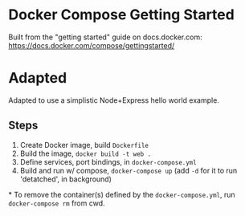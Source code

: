 # Docker Compose Getting Started
Built from the "getting started" guide on docs.docker.com:
https://docs.docker.com/compose/gettingstarted/

# Adapted
Adapted to use a simplistic Node+Express hello world example.

## Steps

1. Create Docker image, build `Dockerfile`
2. Build the image, `docker build -t web .`
3. Define services, port bindings, in `docker-compose.yml`
4. Build and run w/ compose, `docker-compose up` (add `-d` for it to run 'detatched', in background)

\* To remove the container(s) defined by the `docker-compose.yml`, run `docker-compose rm` from cwd.
